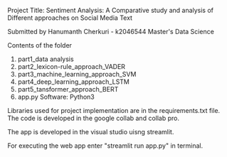 Project Title:
Sentiment Analysis: A Comparative study and analysis of Different approaches on Social Media Text

Submitted by
Hanumanth Cherkuri - k2046544
Master's Data Science

Contents of the folder

1. part1_data analysis
2. part2_lexicon-rule_approach_VADER
3. part3_machine_learning_approach_SVM
4. part4_deep_learning_approach_LSTM
5. part5_tansformer_approach_BERT
6. app.py
Software: Python3

Libraries used for project implementation are in the requirements.txt file.
The code is developed in the google collab and collab pro.

The app is developed in the visual studio uisng streamlit.

For executing the web app enter "streamlit run app.py" in terminal.
